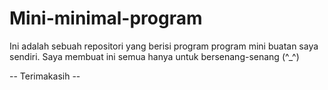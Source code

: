 # Mini-minimal-program

Ini adalah sebuah repositori yang berisi program program mini buatan saya sendiri.
Saya membuat ini semua hanya untuk bersenang-senang (^_^)

-- Terimakasih --
